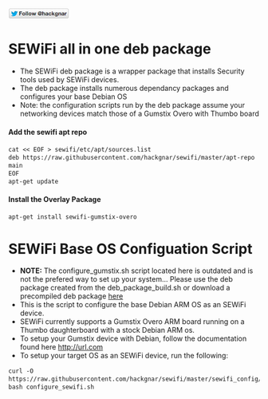 [![Follow Hackgnar](../static/twitter_hackgnar.png)](https://twitter.com/hackgnar)

# SEWiFi all in one deb package
* The SEWiFi deb package is a wrapper package that installs Security tools used by SEWiFi devices.
* The deb package installs numerous dependancy packages and configures your base Debian OS
* Note: the configuration scripts run by the deb package assume your networking devices match those of a Gumstix Overo with Thumbo board

#### Add the sewifi apt repo
````
cat << EOF > sewifi/etc/apt/sources.list
deb https://raw.githubusercontent.com/hackgnar/sewifi/master/apt-repo main
EOF
apt-get update
````

#### Install the Overlay Package
````
apt-get install sewifi-gumstix-overo
````

# SEWiFi Base OS Configuation Script
* **NOTE:** The configure_gumstix.sh script located here is outdated and is not the prefered way to set up your system... Please use the deb package created from the deb_package_build.sh or download a precompiled deb package [here]()
* This is the script to configure the base Debian ARM OS as an SEWiFi device.
* SEWiFi currently supports a Gumstix Overo ARM board running on a Thumbo daughterboard with a stock Debian ARM os.
* To setup your Gumstix device with Debian, follow the documentation found here http://url.com
* To setup your target OS as an SEWiFi device, run the following:
```
curl -O https://raw.githubusercontent.com/hackgnar/sewifi/master/sewifi_config/configure_gumstix.sh
bash configure_sewifi.sh
```
